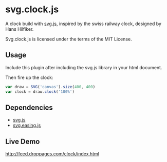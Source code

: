 # svg.clock.js

A clock build with [svg.js](https://github.com/wout/svg.js), inspired by the swiss railway clock, designed by Hans Hilfiker.

Svg.clock.js is licensed under the terms of the MIT License.

## Usage
Include this plugin after including the svg.js library in your html document.

Then fire up the clock:

```javascript
var draw = SVG('canvas').size(400, 400)
var clock = draw.clock('100%')
```

## Dependencies
- [svg.js](https://github.com/wout/svg.js)
- [svg.easing.js](https://github.com/wout/svg.easing.js)


## Live Demo
http://feed.droppages.com/clock/index.html
